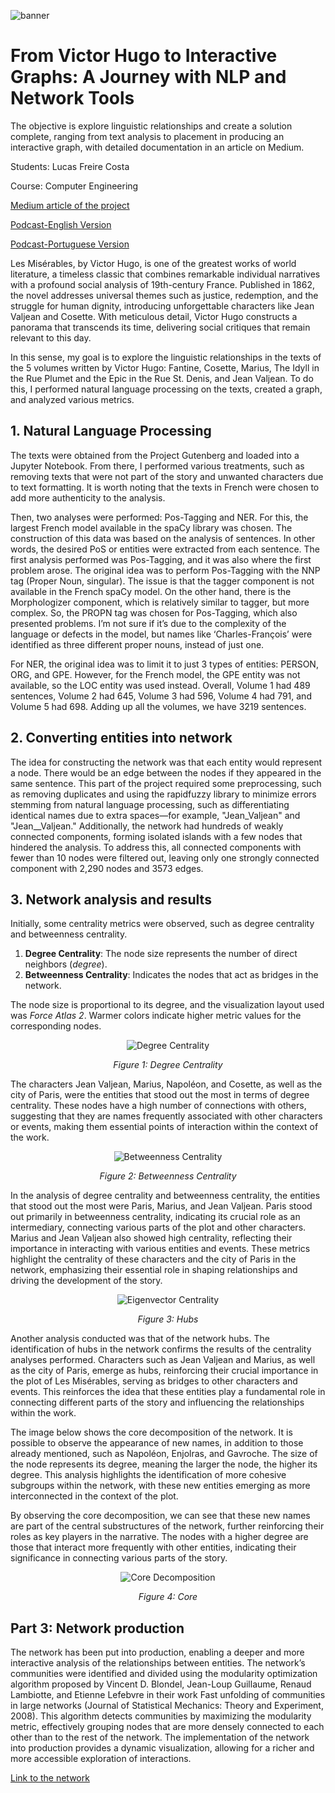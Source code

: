 ![banner](./images/predio.jpeg)

# From Victor Hugo to Interactive Graphs: A Journey with NLP and Network Tools

The objective is explore linguistic relationships and create a solution complete, ranging from text analysis to placement 
in producing an interactive graph, with detailed documentation in an article on Medium.

Students: Lucas Freire Costa

Course: Computer Engineering

[Medium article of the project](https://medium.com/@lucas.freire.705/from-victor-hugo-to-interactive-graphs-a-journey-with-nlp-and-network-tools-f13b992e7259)

[Podcast-English Version](https://open.spotify.com/episode/5kUkGX6cPjyg0kVzjhJb0D?si=dea1729c23b34ef6)

[Podcast-Portuguese Version](https://open.spotify.com/episode/5pRAL1ZCJ72fywKyEc0uZi?si=c8329908fcce49d9)

Les Misérables, by Victor Hugo, is one of the greatest works of world literature, a timeless classic that combines remarkable individual narratives with a profound social analysis of 19th-century France. Published in 1862, the novel addresses universal themes such as justice, redemption, and the struggle for human dignity, introducing unforgettable characters like Jean Valjean and Cosette. With meticulous detail, Victor Hugo constructs a panorama that transcends its time, delivering social critiques that remain relevant to this day.

In this sense, my goal is to explore the linguistic relationships in the texts of the 5 volumes written by Victor Hugo: Fantine, Cosette, Marius, The Idyll in the Rue Plumet and the Epic in the Rue St. Denis, and Jean Valjean. To do this, I performed natural language processing on the texts, created a graph, and analyzed various metrics.

## 1. Natural Language Processing
The texts were obtained from the Project Gutenberg and loaded into a Jupyter Notebook. From there, I performed various treatments, such as removing texts that were not part of the story and unwanted characters due to text formatting. It is worth noting that the texts in French were chosen to add more authenticity to the analysis.

Then, two analyses were performed: Pos-Tagging and NER. For this, the largest French model available in the spaCy library was chosen. The construction of this data was based on the analysis of sentences. In other words, the desired PoS or entities were extracted from each sentence. The first analysis performed was Pos-Tagging, and it was also where the first problem arose. The original idea was to perform Pos-Tagging with the NNP tag (Proper Noun, singular). The issue is that the tagger component is not available in the French spaCy model. On the other hand, there is the Morphologizer component, which is relatively similar to tagger, but more complex. So, the PROPN tag was chosen for Pos-Tagging, which also presented problems. I’m not sure if it’s due to the complexity of the language or defects in the model, but names like ‘Charles-François’ were identified as three different proper nouns, instead of just one.

For NER, the original idea was to limit it to just 3 types of entities: PERSON, ORG, and GPE. However, for the French model, the GPE entity was not available, so the LOC entity was used instead. Overall, Volume 1 had 489 sentences, Volume 2 had 645, Volume 3 had 596, Volume 4 had 791, and Volume 5 had 698. Adding up all the volumes, we have 3219 sentences.

## 2. Converting entities into network
The idea for constructing the network was that each entity would represent a node. There would be an edge between the nodes if they appeared in the same sentence. This part of the project required some preprocessing, such as removing duplicates and using the rapidfuzzy library to minimize errors stemming from natural language processing, such as differentiating identical names due to extra spaces—for example, "Jean_Valjean" and "Jean__Valjean." Additionally, the network had hundreds of weakly connected components, forming isolated islands with a few nodes that hindered the analysis. To address this, all connected components with fewer than 10 nodes were filtered out, leaving only one strongly connected component with 2,290 nodes and 3573 edges.

## 3. Network analysis and results
Initially, some centrality metrics were observed, such as degree centrality and betweenness centrality.

1. **Degree Centrality**: The node size represents the number of direct neighbors (*degree*).  
2. **Betweenness Centrality**: Indicates the nodes that act as bridges in the network.  

The node size is proportional to its degree, and the visualization layout used was *Force Atlas 2*. Warmer colors indicate higher metric values for the corresponding nodes.  

<div style="text-align: center;">
  <img src="./imgs/degree_centrality.png" alt="Degree Centrality" />
  <p><em>Figure 1: Degree Centrality </em></p>
</div>

The characters Jean Valjean, Marius, Napoléon, and Cosette, as well as the city of Paris, were the entities that stood out the most in terms of degree centrality. These nodes have a high number of connections with others, suggesting that they are names frequently associated with other characters or events, making them essential points of interaction within the context of the work.

<div style="text-align: center;">
  <img src="./imgs/betweenness.png" alt="Betweenness Centrality" />
  <p><em>Figure 2: Betweenness Centrality </em></p>
</div>

In the analysis of degree centrality and betweenness centrality, the entities that stood out the most were Paris, Marius, and Jean Valjean. Paris stood out primarily in betweenness centrality, indicating its crucial role as an intermediary, connecting various parts of the plot and other characters. Marius and Jean Valjean also showed high centrality, reflecting their importance in interacting with various entities and events. These metrics highlight the centrality of these characters and the city of Paris in the network, emphasizing their essential role in shaping relationships and driving the development of the story.

<div style="text-align: center;">
  <img src="./imgs/hubs.png" alt="Eigenvector Centrality" />
  <p><em>Figure 3: Hubs </em></p>
</div>

Another analysis conducted was that of the network hubs. The identification of hubs in the network confirms the results of the centrality analyses performed. Characters such as Jean Valjean and Marius, as well as the city of Paris, emerge as hubs, reinforcing their crucial importance in the plot of Les Misérables, serving as bridges to other characters and events. This reinforces the idea that these entities play a fundamental role in connecting different parts of the story and influencing the relationships within the work.

The image below shows the core decomposition of the network. It is possible to observe the appearance of new names, in addition to those already mentioned, such as Napoléon, Enjolras, and Gavroche. The size of the node represents its degree, meaning the larger the node, the higher its degree. This analysis highlights the identification of more cohesive subgroups within the network, with these new entities emerging as more interconnected in the context of the plot.

By observing the core decomposition, we can see that these new names are part of the central substructures of the network, further reinforcing their roles as key players in the narrative. The nodes with a higher degree are those that interact more frequently with other entities, indicating their significance in connecting various parts of the story.


<div style="text-align: center;">
  <img src="./imgs/core.png" alt="Core Decomposition" />
  <p><em>Figure 4: Core </em></p>
</div>

## Part 3: Network production

The network has been put into production, enabling a deeper and more interactive analysis of the relationships between entities. The network’s communities were identified and divided using the modularity optimization algorithm proposed by Vincent D. Blondel, Jean-Loup Guillaume, Renaud Lambiotte, and Etienne Lefebvre in their work Fast unfolding of communities in large networks (Journal of Statistical Mechanics: Theory and Experiment, 2008). This algorithm detects communities by maximizing the modularity metric, effectively grouping nodes that are more densely connected to each other than to the rest of the network. The implementation of the network into production provides a dynamic visualization, allowing for a richer and more accessible exploration of interactions.

[Link to the network](https://lucasfreirec.github.io/datastructure/U3/network/)
